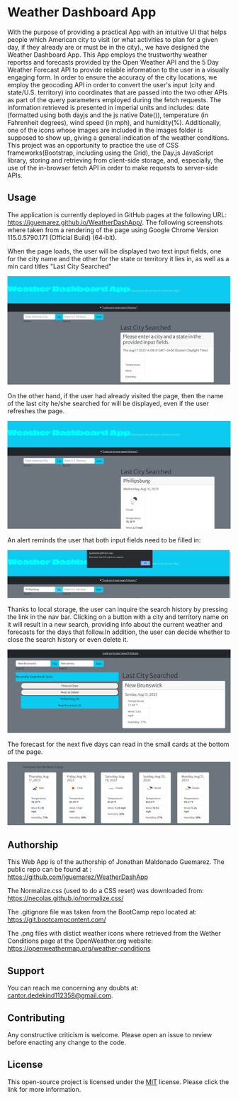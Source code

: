 # Weather Dashboard App

With the purpose of providing a practical App with an intuitive UI that helps people which American city to visit (or what activities to plan for a given day, if they already are or must be in the city)., we have designed the Weather Dashboard App. This App employs the trustworthy weather reportss and forecasts provided by the Open Weather API and the 5 Day Weather Forecast API to provide reliable information to the user in a visually engaging form. In order to ensure the accuracy of the city locations, we employ the geocoding API in order to convert the user's input (city and state/U.S. territory) into coordinates that are passed into the two other APIs as part of the query parameters employed during the fetch requests. The information retrieved is presented in imperial units and includes: date (formatted using both dayjs and the js native Date()), temperature (in Fahrenheit degrees), wind speed (in mph), and humidity(%). Additionally, one of the icons whose images are included in the images folder is supposed to show up, giving a general indication of the weather conditions. This project was an opportunity to practice the use of CSS frameworks(Bootstrap, including using the Grid), the Day.js JavaScript library, storing and retrieving from client-side storage, and, especially, the use of the in-browser fetch API in order to make requests to server-side APIs.

## Usage

The application is currently deployed in GitHub pages at the following URL: https://jguemarez.github.io/WeatherDashApp/.
The following screenshots where taken from a rendering of the page using Google Chrome Version 115.0.5790.171 (Official Build) (64-bit).

When the page loads, the user will be displayed two text input fields, one for the city name and the other for the state or territory it lies in, as well as a min card titles "Last City Searched"

![This is how the page looks when no search has been enacted yet.](assets/images/WeatherApp-0.png)

On the other hand, if the user had already visited the page, then the name of the last city he/she searched for will be displayed, even if the user refreshes the page.

![This is how the page looks after at least one search has been made.](assets/images/weatherApp-1.png)

An alert reminds the user that both input fields need to be filled in:

![Alert reminding the user how to properly make a request.](assets/images/WeatherApp-2.png)

Thanks to local storage, the user can inquire the search history by pressing the link in the nav bar. Clicking on a button with a city and territory name on it will result in a new search, providing info about the current weather and forecasts for the days that follow.In addition, the user can decide whether to close the search history or even delete it.

![Image displays the opened search history menu.](assets/images/weatherApp-4.png)

The forecast for the next five days can read in the small cards at the bottom of the page.

![The five smaller call pop-up whenever the user searches for a city.](assets/images/WeatherApp-5.png)



## Authorship

This Web App is of the authorship of Jonathan Maldonado Guemarez. The public repo can be found at :
https://github.com/jguemarez/WeatherDashApp

The Normalize.css (used to do a CSS reset) was downloaded from: https://necolas.github.io/normalize.css/

The .gitignore file was taken from the BootCamp repo located at: https://git.bootcampcontent.com/

The .png files with distict weather icons where retrieved from the Wether Conditions page at the OpenWeather.org website: https://openweathermap.org/weather-conditions

## Support

You can reach me concerning any doubts at: cantor.dedekind112358@gmail.com.

## Contributing

Any constructive criticism is welcome. Please open an issue to review before enacting any change to the code.

## License

This open-source project is licensed under the 
[MIT](https://choosealicense.com/licenses/mit/) license. Please click the link for more information.







